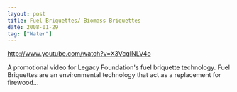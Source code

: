 ```yaml
---
layout: post
title: Fuel Briquettes/ Biomass Briquettes
date: 2008-01-29
tag: ["Water"]
---
```


http://www.youtube.com/watch?v=X3VcqINLV4o 

A promotional video for Legacy Foundation's fuel briquette technology. Fuel Briquettes are an environmental technology that act as a replacement for firewood...